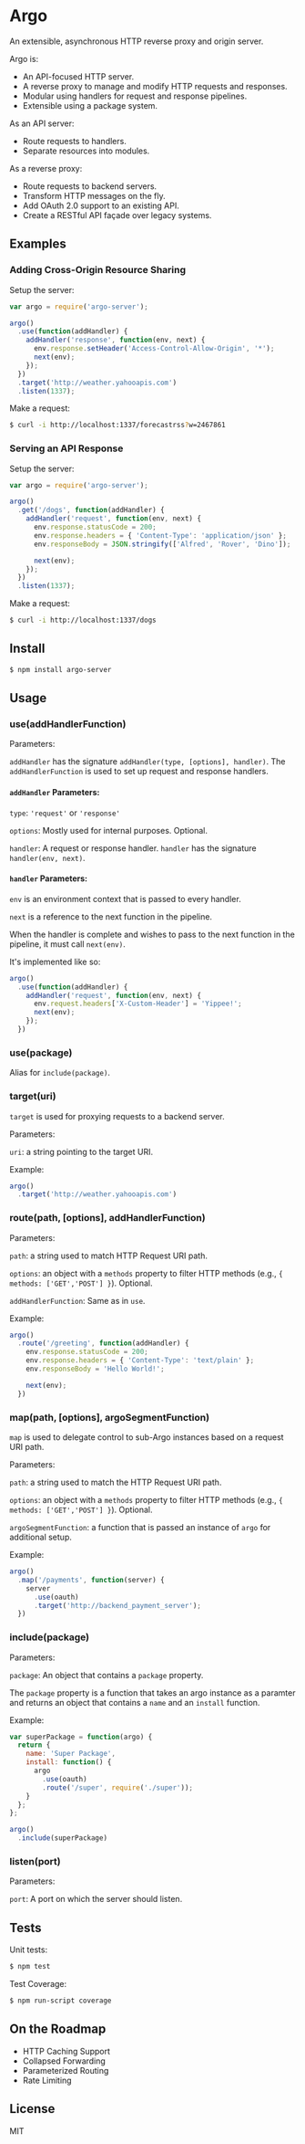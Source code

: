 # Argo

An extensible, asynchronous HTTP reverse proxy and origin server.

Argo is:

* An API-focused HTTP server.
* A reverse proxy to manage and modify HTTP requests and responses.
* Modular using handlers for request and response pipelines.
* Extensible using a package system.

As an API server:

* Route requests to handlers.
* Separate resources into modules.

As a reverse proxy:

* Route requests to backend servers.
* Transform HTTP messages on the fly.
* Add OAuth 2.0 support to an existing API.
* Create a RESTful API façade over legacy systems.


## Examples

### Adding Cross-Origin Resource Sharing

Setup the server:

```javascript
var argo = require('argo-server');

argo()
  .use(function(addHandler) {
    addHandler('response', function(env, next) {
      env.response.setHeader('Access-Control-Allow-Origin', '*');
      next(env);
    });
  })
  .target('http://weather.yahooapis.com')
  .listen(1337);
```

Make a request:

```bash
$ curl -i http://localhost:1337/forecastrss?w=2467861
```

### Serving an API Response 

Setup the server: 

```javascript
var argo = require('argo-server');

argo()
  .get('/dogs', function(addHandler) {
    addHandler('request', function(env, next) {
      env.response.statusCode = 200;
      env.response.headers = { 'Content-Type': 'application/json' };
      env.responseBody = JSON.stringify(['Alfred', 'Rover', 'Dino']);

      next(env);
    });
  })
  .listen(1337);
```

Make a request:

```bash
$ curl -i http://localhost:1337/dogs
```

## Install

```bash
$ npm install argo-server
```

## Usage

### use(addHandlerFunction)

Parameters:

`addHandler` has the signature `addHandler(type, [options], handler)`. The `addHandlerFunction` is used to set up request and response handlers.  

#### `addHandler` Parameters:

`type`: `'request'` or `'response'`

`options`: Mostly used for internal purposes.  Optional.

`handler`: A request or response handler.  `handler` has the signature `handler(env, next)`.

#### `handler` Parameters:

`env` is an environment context that is passed to every handler.

`next` is a reference to the next function in the pipeline.

When the handler is complete and wishes to pass to the next function in the pipeline, it must call `next(env)`.

It's implemented like so:

```javascript
argo()
  .use(function(addHandler) {
    addHandler('request', function(env, next) {
      env.request.headers['X-Custom-Header'] = 'Yippee!';
      next(env);
    });
  })
```

### use(package)

Alias for `include(package)`.

### target(uri)

`target` is used for proxying requests to a backend server.

Parameters:

`uri`: a string pointing to the target URI.

Example:

```javascript
argo()
  .target('http://weather.yahooapis.com')
```

### route(path, [options], addHandlerFunction)

Parameters:

`path`: a string used to match HTTP Request URI path.

`options`: an object with a `methods` property to filter HTTP methods (e.g., `{ methods: ['GET','POST'] }`).  Optional.

`addHandlerFunction`: Same as in `use`.

Example:

```javascript
argo()
  .route('/greeting', function(addHandler) {
    env.response.statusCode = 200;
    env.response.headers = { 'Content-Type': 'text/plain' };
    env.responseBody = 'Hello World!';

    next(env);
  })
```

### map(path, [options], argoSegmentFunction)

`map` is used to delegate control to sub-Argo instances based on a request URI path.

Parameters:

`path`: a string used to match the HTTP Request URI path.

`options`: an object with a `methods` property to filter HTTP methods (e.g., `{ methods: ['GET','POST'] }`).  Optional.

`argoSegmentFunction`: a function that is passed an instance of `argo` for additional setup.

Example:

```javascript
argo()
  .map('/payments', function(server) {
    server
      .use(oauth)
      .target('http://backend_payment_server');
  })
```

### include(package)

Parameters:

`package`: An object that contains a `package` property.

The `package` property is a function that takes an argo instance as a paramter and returns an object that contains a `name` and an `install` function.

Example:

```javascript
var superPackage = function(argo) {
  return {
    name: 'Super Package',
    install: function() {
      argo
        .use(oauth)
        .route('/super', require('./super'));
    }
  };
};

argo()
  .include(superPackage)
```

### listen(port)

Parameters:

`port`: A port on which the server should listen.

## Tests

Unit tests: 

```bash
$ npm test
```

Test Coverage:

```bash
$ npm run-script coverage
```

## On the Roadmap

* HTTP Caching Support
* Collapsed Forwarding
* Parameterized Routing
* Rate Limiting

## License
MIT
